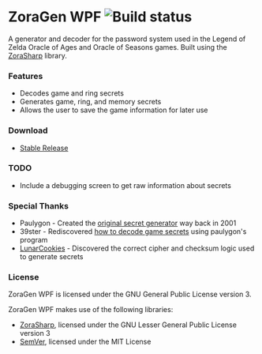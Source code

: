 # ZoraGen WPF ![Build status](https://github.com/kabili207/zoragen-wpf/actions/workflows/dotnet-desktop.yml/badge.svg)

A generator and decoder for the password system used in the Legend of Zelda Oracle of Ages and Oracle of Seasons games.
Built using the [ZoraSharp](https://github.com/kabili207/zora-sharp) library.

### Features
 * Decodes game and ring secrets
 * Generates game, ring, and memory secrets
 * Allows the user to save the game information for later use
 
### Download
 * [Stable Release](https://github.com/kabili207/zoragen-wpf/releases/latest)

### TODO
 * Include a debugging screen to get raw information about secrets

### Special Thanks
 * Paulygon - Created the [original secret generator](https://web.archive.org/web/20190204090345/http://home.earthlink.net/~paul3/zeldagbc.html) way back in 2001
 * 39ster - Rediscovered [how to decode game secrets](http://www.gamefaqs.com/boards/472313-the-legend-of-zelda-oracle-of-ages/66934363) using paulygon's program
 * [LunarCookies](https://github.com/LunarCookies) - Discovered the correct cipher and checksum logic used to generate secrets

### License
ZoraGen WPF is licensed under the GNU General Public License version 3.

ZoraGen WPF makes use of the following libraries:
 * [ZoraSharp](https://github.com/kabili207/zora-sharp), licensed under the GNU Lesser General Public License version 3
 * [SemVer](https://github.com/maxhauser/semver), licensed under the MIT License


